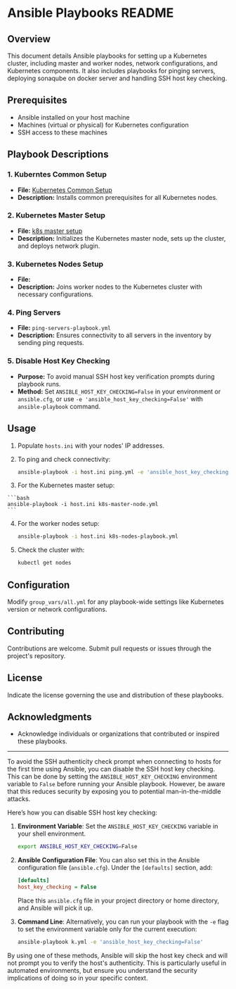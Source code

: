 # Ansible Playbooks README

## Overview

This document details Ansible playbooks for setting up a Kubernetes cluster, including master and worker nodes, network configurations, and Kubernetes components. It also includes playbooks for pinging servers, deploying sonaqube on docker server and handling SSH host key checking.

## Prerequisites

- Ansible installed on your host machine
- Machines (virtual or physical) for Kubernetes configuration
- SSH access to these machines

## Playbook Descriptions

### 1. Kuberntes Common Setup
- **File:** [Kubernetes Common Setup](./K8s-all-nodes.yml)
- **Description:** Installs common prerequisites for all Kubernetes nodes.

### 2. Kubernetes Master Setup
- **File:** [k8s master setup](./k8s-master-node.yml)
- **Description:** Initializes the Kubernetes master node, sets up the cluster, and deploys network plugin.

### 3. Kubernetes Nodes Setup
- **File:** [](./k8s-worker-node.yml)
- **Description:** Joins worker nodes to the Kubernetes cluster with necessary configurations.

### 4. Ping Servers
- **File:** `ping-servers-playbook.yml`
- **Description:** Ensures connectivity to all servers in the inventory by sending ping requests.

### 5. Disable Host Key Checking
- **Purpose:** To avoid manual SSH host key verification prompts during playbook runs.
- **Method:** Set `ANSIBLE_HOST_KEY_CHECKING=False` in your environment or `ansible.cfg`, or use `-e 'ansible_host_key_checking=False'` with `ansible-playbook` command.

## Usage

1. Populate `hosts.ini` with your nodes' IP addresses.

2. To ping and check connectivity:

    ```bash
    ansible-playbook -i host.ini ping.yml -e 'ansible_host_key_checking=False'
    ```
3.   For the Kubernetes master setup:

    ```bash
    ansible-playbook -i host.ini k8s-master-node.yml
    ```

4. For the worker nodes setup:

    ```bash
    ansible-playbook -i host.ini k8s-nodes-playbook.yml
    ```

5. Check the cluster with:

    ```bash
    kubectl get nodes
    ```

## Configuration

Modify `group_vars/all.yml` for any playbook-wide settings like Kubernetes version or network configurations.

## Contributing

Contributions are welcome. Submit pull requests or issues through the project's repository.

## License

Indicate the license governing the use and distribution of these playbooks.

## Acknowledgments

- Acknowledge individuals or organizations that contributed or inspired these playbooks.

---

To avoid the SSH authenticity check prompt when connecting to hosts for the first time using Ansible, you can disable the SSH host key checking. This can be done by setting the `ANSIBLE_HOST_KEY_CHECKING` environment variable to `False` before running your Ansible playbook. However, be aware that this reduces security by exposing you to potential man-in-the-middle attacks.

Here’s how you can disable SSH host key checking:

1. **Environment Variable**: Set the `ANSIBLE_HOST_KEY_CHECKING` variable in your shell environment.

   ```bash
   export ANSIBLE_HOST_KEY_CHECKING=False
   ```

2. **Ansible Configuration File**: You can also set this in the Ansible configuration file (`ansible.cfg`). Under the `[defaults]` section, add:

   ```ini
   [defaults]
   host_key_checking = False
   ```

   Place this `ansible.cfg` file in your project directory or home directory, and Ansible will pick it up.

3. **Command Line**: Alternatively, you can run your playbook with the `-e` flag to set the environment variable only for the current execution:

   ```bash
   ansible-playbook k.yml -e 'ansible_host_key_checking=False'
   ```

By using one of these methods, Ansible will skip the host key check and will not prompt you to verify the host's authenticity. This is particularly useful in automated environments, but ensure you understand the security implications of doing so in your specific context.
